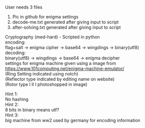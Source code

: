 User needs 3 files
1. Pic in github for enigma settings
2. decode-me.txt generated after giving input to script
3. after-solving.txt generated after giving input to script

Cryptography (med-hard)  - Scripted in python                                                                                                                            
encoding:                                                                                                                           
flag+salt -> enigma cipher -> base64 -> wingdings -> binary(utf8)                                                                                                           
decoding:                                                                                                                            
binary(utf8) -> wingdings -> base64 -> enigma decipher                                                                                                                      
settings for enigma machine given using a image from https://www.101computing.net/enigma-machine-emulator/                                                                  
(Ring Setting indicated using notch)                                                                                                                  
(Reflector type indicated by editing name on website)                                                                                                                  
(Rotor type I II I photoshopped in image)                                                                                                                  
                                                                                                                  
Hint 1:                                                                                                                                                                     
No hashing                                                                                                                                                                  
Hint 2:                                                                                                                                                                     
8 bits in binary means utf?                                                                                                                  
Hint 3:                                                                                                                                                                    
big machine from ww2 used by germany for encoding information                                                                                                               
